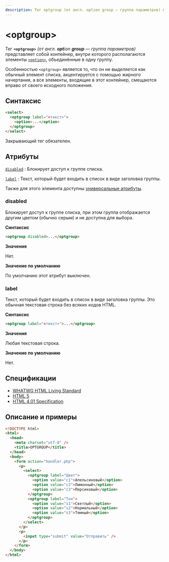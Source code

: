 ```yaml
---
description: Тег optgroup (от англ. option group — группа параметров) представляет собой контейнер, внутри которого располагаются элементы option, объединённые в одну группу
---
```


# &lt;optgroup&gt;

Тег **`<optgroup>`** _(от англ. **opt**ion **group** — группа параметров)_ представляет собой контейнер, внутри которого располагаются элементы [`<option>`](option.md), объединённые в одну группу.

Особенностью `<optgroup>` является то, что он не выделяется как обычный элемент списка, акцентируется с помощью жирного начертания, а все элементы, входящие в этот контейнер, смещаются вправо от своего исходного положения.

## Синтаксис

```html
<select>
  <optgroup label="<текст>">
    <option>...</option>
  </optgroup>
</select>
```

Закрывающий тег обязателен.

## Атрибуты

[`disabled`](#disabled)
: Блокирует доступ к группе списка.

[`label`](#label)
: Текст, который будет входить в список в виде заголовка группы.

Также для этого элемента доступны [универсальные атрибуты](uni-attr.md).

### disabled

Блокирует доступ к группе списка, при этом группа отображается другим цветом (обычно серым) и не доступна для выбора.

**Синтаксис**

```html
<optgroup disabled>...</optgroup>
```

**Значения**

Нет.

**Значение по умолчанию**

По умолчанию этот атрибут выключен.

### label

Текст, который будет входить в список в виде заголовка группы. Это обычная текстовая строка без всяких кодов HTML.

**Синтаксис**

```html
<optgroup label="<текст>">...</optgroup>
```

**Значения**

Любая текстовая строка.

**Значение по умолчанию**

Нет.

## Спецификации

- [WHATWG HTML Living Standard](https://html.spec.whatwg.org/multipage/forms.html#the-optgroup-element)
- [HTML 5](http://www.w3.org/TR/html5/forms.html#the-optgroup-element)
- [HTML 4.01 Specification](http://www.w3.org/TR/html401/interact/forms.html#h-17.6)

## Описание и примеры

```html
<!DOCTYPE html>
<html>
  <head>
    <meta charset="utf-8" />
    <title>OPTGROUP</title>
  </head>
  <body>
    <form action="handler.php">
      <p>
        <select>
          <optgroup label="Цвет">
            <option value="c1">Апельсиновый</option>
            <option value="c2">Лимонный</option>
            <option value="c3">Персиковый</option>
          </optgroup>
          <optgroup label="Тон">
            <option value="s1">Светлый</option>
            <option value="s2">Нормальный</option>
            <option value="s3">Темный</option>
          </optgroup>
        </select>
      </p>
      <p>
        <input type="submit" value="Отправить" />
      </p>
    </form>
  </body>
</html>
```
